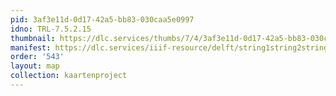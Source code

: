 ```yaml
---
pid: 3af3e11d-0d17-42a5-bb83-030caa5e0997
idno: TRL-7.5.2.15
thumbnail: https://dlc.services/thumbs/7/4/3af3e11d-0d17-42a5-bb83-030caa5e0997/full/400,339/0/default.jpg
manifest: https://dlc.services/iiif-resource/delft/string1string2string3/kaartenproject-2007/TRL-7.5.2.15
order: '543'
layout: map
collection: kaartenproject
---
```

